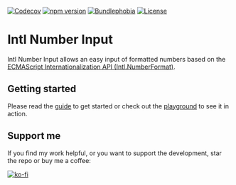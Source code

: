[![Codecov](https://codecov.io/gh/dm4t2/intl-number-input/branch/master/graph/badge.svg)](https://codecov.io/gh/dm4t2/intl-number-input)
[![npm version](https://img.shields.io/npm/v/intl-number-input)](https://www.npmjs.com/package/intl-number-input)
[![Bundlephobia](https://img.shields.io/bundlephobia/minzip/intl-number-input)](https://bundlephobia.com/result?p=intl-number-input)
[![License](https://img.shields.io/npm/l/intl-number-input)](https://github.com/dm4t2/intl-number-input/blob/master/LICENSE)

# Intl Number Input

Intl Number Input allows an easy input of formatted numbers based on the [ECMAScript Internationalization API (Intl.NumberFormat)](https://developer.mozilla.org/en-US/docs/Web/JavaScript/Reference/Global_Objects/Intl/NumberFormat).

## Getting started

Please read the [guide](https://dm4t2.github.io/intl-number-input/guide) to get started or check out the [playground](https://dm4t2.github.io/intl-number-input/playground) to see it in action.

## Support me

If you find my work helpful, or you want to support the development, star the repo or buy me a coffee:

[![ko-fi](https://www.ko-fi.com/img/githubbutton_sm.svg)](https://ko-fi.com/D1D6SXEA)
